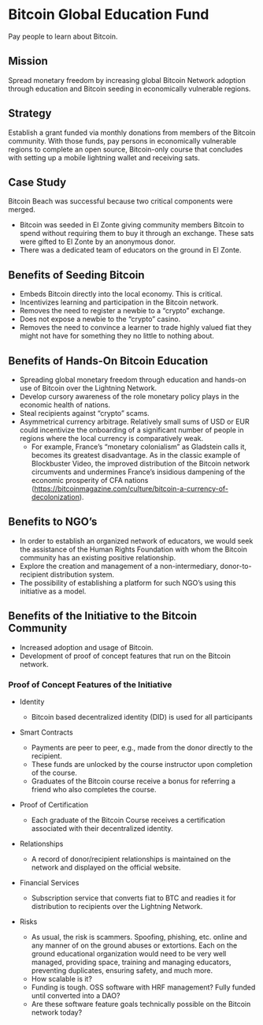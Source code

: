 # Bitcoin Global Education Fund

Pay people to learn about Bitcoin.

## Mission

Spread monetary freedom by increasing global Bitcoin Network adoption through education and Bitcoin seeding in economically vulnerable regions.

## Strategy

Establish a grant funded via monthly donations from members of the Bitcoin community. With those funds, pay persons in economically vulnerable regions to complete an open source, Bitcoin-only course that concludes with setting up a mobile lightning wallet and receiving sats. 

## Case Study

Bitcoin Beach was successful because two critical components were merged.
- Bitcoin was seeded in El Zonte giving community members Bitcoin to spend without requiring them to buy it through an exchange. These sats were gifted to El Zonte by an anonymous donor.
- There was a dedicated team of educators on the ground in El Zonte.

## Benefits of Seeding Bitcoin

- Embeds Bitcoin directly into the local economy. This is critical.
- Incentivizes learning and participation in the Bitcoin network.
- Removes the need to register a newbie to a “crypto” exchange.
- Does not expose a newbie to the “crypto” casino.
- Removes the need to convince a learner to trade highly valued fiat they might not have for something they no little to nothing about.

## Benefits of Hands-On Bitcoin Education

- Spreading global monetary freedom through education and hands-on use of Bitcoin over the Lightning Network.
- Develop cursory awareness of the role monetary policy plays in the economic health of nations.
- Steal recipients against “crypto” scams.
- Asymmetrical currency arbitrage. Relatively small sums of USD or EUR could incentivize the onboarding of a significant number of people in regions where the local currency is comparatively weak. 
  - For example, France’s “monetary colonialism” as Gladstein calls it, becomes its greatest disadvantage. As in the classic example of Blockbuster Video, the improved distribution of the Bitcoin network circumvents and undermines France’s insidious dampening of the economic prosperity of CFA nations (https://bitcoinmagazine.com/culture/bitcoin-a-currency-of-decolonization).

## Benefits to NGO’s

- In order to establish an organized network of educators, we would seek the assistance of the Human Rights Foundation with whom the Bitcoin community has an existing positive relationship.
- Explore the creation and management of a non-intermediary, donor-to-recipient distribution system. 
- The possibility of establishing a platform for such NGO’s using this initiative as a model.


## Benefits of the Initiative to the Bitcoin Community

- Increased adoption and usage of Bitcoin.
- Development of proof of concept features that run on the Bitcoin network.

### Proof of Concept Features of the Initiative

- Identity
  - Bitcoin based decentralized identity (DID) is used for all participants
 - Smart Contracts
   - Payments are peer to peer, e.g., made from the donor directly to the recipient.  
   - These funds are unlocked by the course instructor upon completion of the course. 
   - Graduates of the Bitcoin course receive a bonus for referring a friend who also completes the course. 
- Proof of Certification
  - Each graduate of the Bitcoin Course receives a certification associated with their decentralized identity.
- Relationships
  - A record of donor/recipient relationships is maintained on the network and displayed on the official website.
- Financial Services
  - Subscription service that converts fiat to BTC and readies it for distribution to recipients over the Lightning Network.

- Risks
  - As usual, the risk is scammers. Spoofing, phishing, etc. online and any manner of on the ground abuses or extortions. Each on the ground educational organization would need to be very well managed, providing space, training and managing educators, preventing duplicates, ensuring safety, and much more. 
  - How scalable is it?
  - Funding is tough. OSS software with HRF management? Fully funded until converted into a DAO?
  - Are these software feature goals technically possible on the Bitcoin network today?
